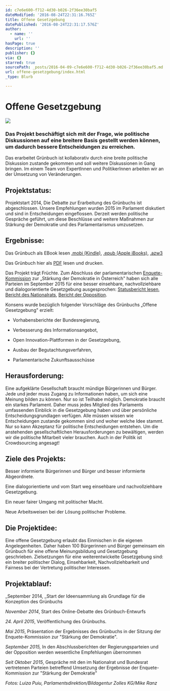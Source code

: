 ```yaml
---
id: c7e6e600-f712-4d30-b026-2f36ee30baf5
dateModified: '2016-08-24T22:31:16.765Z'
title: Offene Gesetzgebung
datePublished: '2016-08-24T22:31:17.576Z'
author:
  - name: ''
    url: ''
hasPage: true
description: ''
publisher: {}
via: {}
starred: true
sourcePath: _posts/2016-04-09-c7e6e600-f712-4d30-b026-2f36ee30baf5.md
url: offene-gesetzgebung/index.html
_type: Blurb

---
```

# Offene Gesetzgebung
![](https://s3-us-west-2.amazonaws.com/the-grid-img/p/03c3fd878a1e562d3c4e01f580c5ce2c86ac281e.png)

### Das Projekt beschäftigt sich mit der Frage, wie politische Diskussionen auf eine breitere Basis gestellt werden können, um dadurch bessere Entscheidungen zu erreichen.

Das erarbeitet Grünbuch ist kollaborativ durch eine breite politische Diskussion zustande gekommen und soll weitere Diskussionen in Gang bringen. Im einem Team von ExpertInnen und PolitikerInnen arbeiten wir an der Umsetzung von Veränderungen.

## Projektstatus:

Projektstart 2014, Die Debatte zur Erarbeitung des Grünbuchs ist abgeschlossen. Unsere Empfehlungen wurden 2015 im Parlament diskutiert und sind in Entscheidungen eingeflossen. Derzeit werden politische Gespräche geführt, um diese Beschlüsse und weitere Maßnahmen zur Stärkung der Demokratie und des Parlamentarismus umzusetzen.

## Ergebnisse:

Das Grünbuch als EBook lesen [.mobi (Kindle)][0], [.epub (Apple iBooks)][1], [.azw3][2]

Das Grünbuch hier als [PDF][3] lesen und drucken.

Das Projekt trägt Früchte. Zum Abschluss der parlamentarischen [Enquete-Kommission][4] zur „Stärkung der Demokratie in Österreich" haben sich alle Parteien im September 2015 für eine besser einsehbare, nachvollziehbare und dialogorientierte Gesetzgebung ausgesprochen: [Statusbericht lesen][5], [Bericht des Nationalrats][6], [Bericht der Opposition][7].

Konsens wurde bezüglich folgender Vorschläge des Grünbuchs „Offene Gesetzgebung" erzielt:

* Vorhabensberichte der Bundesregierung,

* Verbesserung des Informationsangebot,

* Open Innovation-Plattformen in der Gesetzgebung,

* Ausbau der Begutachtungsverfahren,

* Parlamentarische Zukunftsausschüsse

## Herausforderung:

Eine aufgeklärte Gesellschaft braucht mündige Bürgerinnen und Bürger. Jede und jeder muss Zugang zu Informationen haben, um sich eine Meinung bilden zu können. Nur so ist Teilhabe möglich. Demokratie braucht ein starkes Parlament. Daher muss jedes Mitglied des Parlaments umfassenden Einblick in die Gesetzgebung haben und über persönliche Entscheidungsgrundlagen verfügen. Alle müssen wissen wie Entscheidungen zustande gekommen sind und woher welche Idee stammt. Nur so kann Akzeptanz für politische Entscheidungen entstehen. Um die anstehenden gesellschaftlichen Herausforderungen zu bewältigen, werden wir die politische Mitarbeit vieler brauchen. Auch in der Politik ist Crowdsourcing angesagt!

## Ziele des Projekts:

Besser informierte Bürgerinnen und Bürger und besser informierte Abgeordnete.

Eine dialogorientierte und vom Start weg einsehbare und nachvollziehbare Gesetzgebung.

Ein neuer fairer Umgang mit politischer Macht.

Neue Arbeitsweisen bei der Lösung politischer Probleme.

## Die Projektidee:

Eine offene Gesetzgebung erlaubt das Einmischen in die eigenen Angelegenheiten. Daher haben 100 Bürgerinnen und Bürger gemeinsam ein Grünbuch für eine offene Meinungsbildung und Gesetzgebung geschrieben. Zielsetzungen für eine weiterentwickelte Gesetzgebung sind: ein breiter politischer Dialog, Einsehbarkeit, Nachvollziehbarkeit und Fairness bei der Vertretung politischer Interessen.

## Projektablauf:

_September 2014, _Start der Ideensammlung als Grundlage für die Konzeption des Grünbuchs

_November 2014_, Start des Online-Debatte des Grünbuch-Entwurfs

_24\. April 2015_, Veröffentlichung des Grünbuchs.

_Mai 2015_, Präsentation der Ergebnisses des Grünbuchs in der Sitzung der Enquete-Kommission zur "Stärkung der Demokratie".

_September 2015,_ In den Abschlussberichten der Regierungsparteien und der Opposition werden wesentliche Empfehlungen übernommen

_Seit Oktober 2015_, Gespräche mit den im Nationalrat und Bundesrat vertretenen Parteien betreffend Umsetzung der Ergebnisse der Enquete-Kommission zur "Stärkung der Demokratie"

_Fotos: Luiza Puiu, Parlamentsdirektion/Bildagentur Zolles KG/Mike Ranz_

[0]: http://info.publicaffairs.cc/Freigegebene%20Dokumente/Grunbuch%20Offene%20Gesetzgebung%20-%20besserentscheiden.mobi
[1]: http://info.publicaffairs.cc/Freigegebene%20Dokumente/Grunbuch%20Offene%20Gesetzgebung%20-%20besserentscheiden.epub
[2]: http://info.publicaffairs.cc/Freigegebene%20Dokumente/Grunbuch%20Offene%20Gesetzgebung%20-%20besserentscheiden.azw3
[3]: http://info.publicaffairs.cc/Freigegebene%20Dokumente/Gr%C3%BCnbuch_Offene_Gesetzgebung_20150331.pdf
[4]: http://www.parlament.gv.at/PAKT/PR/JAHR_2015/PK0471/index.shtml
[5]: http://info.publicaffairs.cc/Freigegebene%20Dokumente/Statusbericht_Offene_Gesetzgebung_20150922.pdf
[6]: https://www.parlament.gv.at/PAKT/VHG/XXV/I/I_00791/index.shtml
[7]: http://www.parlament.gv.at/PAKT/VHG/XXV/I/I_00791/imfname_468783.pdf